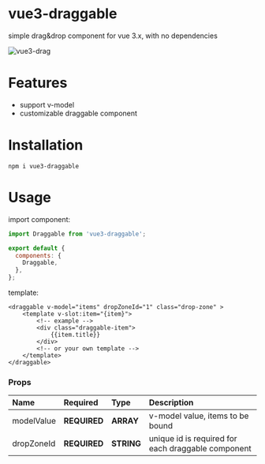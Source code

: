# vue3-draggable

simple drag&drop component for vue 3.x, with no dependencies

![vue3-drag](https://user-images.githubusercontent.com/59331444/103271751-6e8a2480-49fe-11eb-953d-9554e0af513a.gif)

# Features

- support v-model
- customizable draggable component

# Installation

```
npm i vue3-draggable
```

# Usage

import component:

```javascript
import Draggable from 'vue3-draggable';

export default {
  components: {
    Draggable,
  },
};
```

template:

```vue
<draggable v-model="items" dropZoneId="1" class="drop-zone" >
    <template v-slot:item="{item}">
        <!-- example -->
        <div class="draggable-item">
            {{item.title}}
        </div>
        <!-- or your own template -->
    </template>
</draggable>
```

### Props

| Name       | Required     | Type       | Description                                        |
| :--------- | :----------- | :--------- | :------------------------------------------------- |
| modelValue | **REQUIRED** | **ARRAY**  | v-model value, items to be bound                   |
| dropZoneId | **REQUIRED** | **STRING** | unique id is required for each draggable component |
